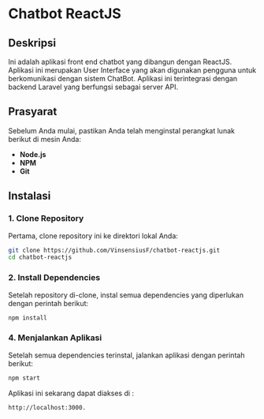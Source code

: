 # Chatbot ReactJS

## Deskripsi
Ini adalah aplikasi front end chatbot yang dibangun dengan ReactJS. Aplikasi ini merupakan User Interface yang akan digunakan pengguna untuk berkomunikasi dengan sistem ChatBot. Aplikasi ini terintegrasi dengan backend Laravel yang berfungsi sebagai server API.

## Prasyarat
Sebelum Anda mulai, pastikan Anda telah menginstal perangkat lunak berikut di mesin Anda:

- **Node.js**
- **NPM** 
- **Git**

## Instalasi

### 1. Clone Repository
Pertama, clone repository ini ke direktori lokal Anda:

```bash
git clone https://github.com/VinsensiusF/chatbot-reactjs.git
cd chatbot-reactjs
```

### 2. Install Dependencies
Setelah repository di-clone, instal semua dependencies yang diperlukan dengan perintah berikut:

```bash
npm install
```

### 4. Menjalankan Aplikasi
Setelah semua dependencies terinstal, jalankan aplikasi dengan perintah berikut:

```bash
npm start
```

Aplikasi ini sekarang dapat diakses di :
```bash
http://localhost:3000.
```